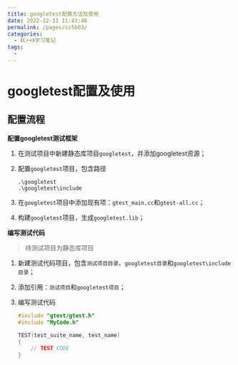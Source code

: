 ```yaml
---
title: googletest配置方法及使用
date: 2022-12-31 11:43:46
permalink: /pages/cc5b03/
categories:
  - 《C++》学习笔记
tags:
  - 
---
```

# googletest配置及使用

## 配置流程

**配置googletest测试框架**

1. 在测试项目中新建静态库项目`googletest`，并添加googletest资源；

2. 配置`googletest`项目，包含路径

   ```
   .\googletest
   .\googletest\include
   ```

3. 在`googletest`项目中添加现有项：`gtest_main.cc`和`gtest-all.cc`；

4. 构建`googletest`项目，生成`googletest.lib`；

**编写测试代码**

> 待测试项目为静态库项目

1. 新建测试代码项目，包含`测试项目目录`、`googletest目录`和`googletest\include目录`；

2. 添加引用：`测试项目`和`googletest项目`；

3. 编写测试代码

   ```cpp
   #include "gtest/gtest.h"
   #include "MyCode.h"
   
   TEST(test_suite_name, test_name)
   {
       // TEST CODE
   }
   ```

   